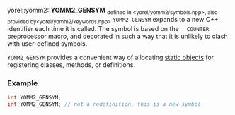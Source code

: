 yorel::yomm2::**YOMM2_GENSYM**
<sub>defined in <yorel/yomm2/symbols.hpp>, also provided by<yorel/yomm2/keywords.hpp></sub>
`YOMM2_GENSYM` expands to a new C++ identifier each time it is called. The
symbol is based on the `__COUNTER__` preprocessor macro, and decorated in such a
way that it is unlikely to clash with user-defined symbols.

`YOMM2_GENSYM` provides a convenient way of allocating [static
objects](static_object.md) for registering classes, methods, or definitions.

### Example

```c++
int YOMM2_GENSYM;
int YOMM2_GENSYM; // not a redefinition, this is a new symbol
```
